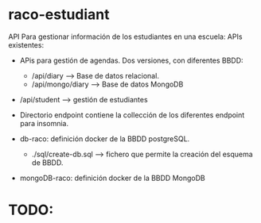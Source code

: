# raco-estudiant

API Para gestionar información de los estudiantes en una escuela:
APIs existentes:

- APis para gestión de agendas. Dos versiones, con diferentes BBDD:
  - /api/diary --> Base de datos relacional.
  - /api/mongo/diary --> Base de datos MongoDB
- /api/student --> gestión de estudiantes

- Directorio endpoint contiene la collección de los diferentes endpoint para insomnia.

- db-raco: definición docker de la BBDD postgreSQL.

  - ./sql/create-db.sql --> fichero que permite la creación del esquema de BBDD.

- mongoDB-raco: definición docker de la BBDD MongoDB

# TODO:
